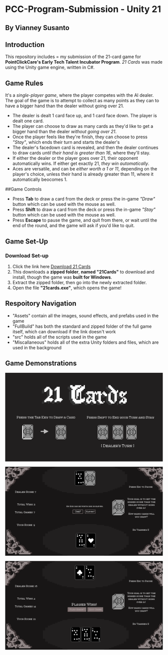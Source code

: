 # PCC-Program-Submission - Unity 21

By Vianney Susanto
---
## Introduction
This repository includes = my submission of the 21-card game for **PointClickCare's Early Tech Talent Incubator Program**. 
_21 Cards_ was made using the Unity game engine, written in C#. 

## Game Rules
It's a _single-player game_, where the player competes with the AI dealer. 
The goal of the game is to attempt to collect as many points as they can to have a bigger hand than the dealer without going over 21.

- The dealer is dealt 1 card face up, and 1 card face down. The player is dealt one card.
- The player can choose to draw as many cards as they'd like to get a bigger hand than the dealer _without going over 21_.
- Once the player feels like they're finish, they can choose to press _"Stay"_, which ends their turn and starts the dealer's
- The dealer's facedown card is revealed, and then the dealer continues to draw cards _until their hand is greater than 16_, where they'll stay.
- If either the dealer or the player goes over 21, their opponent automatically wins. If either get exactly 21, _they win automatically_.
- Aces are versatile, and can be _either worth a 1 or 11_, depending on the player's choice, unless their hand is already greater than 11, where it automatically beocomes 1.

##Game Controls
- Press **Tab** to draw a card from the deck or press the in-game _"Draw"_ button which can be used with the mouse as well.
- Press **Shift** to draw a card from the deck or press the in-game _"Stay"_ button which can be used with the mouse as well.
- Press **Escape** to pause the game, and quit from there, or wait until the end of the round, and the game will ask if you'd like to quit.

## Game Set-Up
### Download Set-up
1. Click the link here [Download 21 Cards](https://github.com/vyanni/PCC=Program-Submission/FullBuild/21Cards.zip)
2. This downloads a **zipped folder**,  **named "21Cards"** to download and install, though the game was **built for Windows**.
3. Extract the zipped folder, then go into the newly extracted folder.
4. Open the file **"21cards.exe"**, which opens the game!

## Respoitory Navigation
- "Assets" contain all the images, sound effects, and prefabs used in the game
- "FullBuild" has both the standard and zipped folder of the full game itself, which can download if the link doesn't work
- "src" holds all of the scripts used in the game
- "Miscallaneous" holds all of the extra Unity folders and files, which are used in the background

## Game Demonstrations
![Screenshot](Assets/GameDemoScreenshots/TitleScreenDemo.png)

![Screenshot](Assets/GameDemoScreenshots/AceChoiceDemo.png)

![Screenshot](Assets/GameDemoScreenshots/Perfect21Demo.png)
